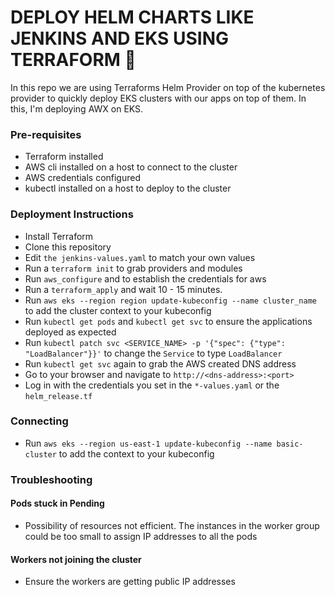 # DEPLOY HELM CHARTS LIKE JENKINS AND EKS USING TERRAFORM :space_invader:

In this repo we are using Terraforms Helm Provider on top of the kubernetes provider to quickly deploy EKS clusters with our apps on top
of them. In this, I'm deploying AWX on EKS. 

### Pre-requisites

* Terraform installed
* AWS cli installed on a host to connect to the cluster
* AWS credentials configured
* kubectl installed on a host to deploy to the cluster

### Deployment Instructions
* Install Terraform
* Clone this repository
* Edit ```the jenkins-values.yaml``` to match your own values
* Run a ```terraform init``` to grab providers and modules
* Run ```aws_configure``` and to establish the credentials for aws
* Run a ```terraform_apply``` and wait 10 - 15 minutes. 
* Run ```aws eks --region region update-kubeconfig --name cluster_name``` to add the cluster context to your kubeconfig
* Run ```kubectl get pods``` and ```kubectl get svc``` to ensure the applications deployed as expected
* Run ```kubectl patch svc <SERVICE_NAME> -p '{"spec": {"type": "LoadBalancer"}}'``` to change the ```Service``` to type ```LoadBalancer```
* Run ```kubectl get svc``` again to grab the AWS created DNS address
* Go to your browser and navigate to ```http://<dns-address>:<port>```  
* Log in with the credentials you set in the ```*-values.yaml``` or the ```helm_release.tf```

### Connecting
* Run ```aws eks --region us-east-1 update-kubeconfig --name basic-cluster``` to add the context to your kubeconfig

### Troubleshooting

#### Pods stuck in Pending
* Possibility of resources not efficient. The instances in the worker group could be too small to assign IP addresses to all the pods

#### Workers not joining the cluster
* Ensure the workers are getting public IP addresses


